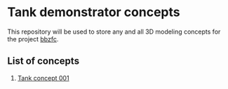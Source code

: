 # Tank demonstrator concepts

This repository will be used to store any and all 3D modeling concepts for the project
[bbzfc](https://github.com/bbzfc/bbzfc).

## List of concepts

1. [Tank concept 001](001/Readme.md)

